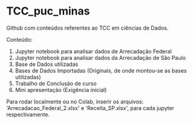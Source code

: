 # TCC_puc_minas

Github com conteúdos referentes ao TCC em ciências de Dados.

Conteúdo:

1) Jupyter notebook para analisar dados de Arrecadação Federal
2) Jupyter notebook para analisar dados da Arrecadação de São Paulo
3) Base de Dados utilizadas
4) Bases de Dados Importadas (Originais, de onde montou-se as bases utilizadas)
5) Trabalho de Conclusão de curso
6) Mini apresentação (Exigência inicial)

Para rodar localmente ou no Colab, inserir os arquivos: 'Arrecadacao_Federal_2.xlsx' e 'Receita_SP.xlsx', para cada jupyter respectivamente.
